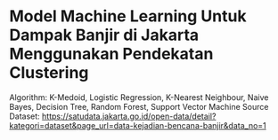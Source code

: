 # Model Machine Learning Untuk Dampak Banjir di Jakarta Menggunakan Pendekatan Clustering

Algorithm: K-Medoid, Logistic Regression, K-Nearest Neighbour, Naive Bayes, Decision Tree, Random Forest, Support Vector Machine
Source Dataset: https://satudata.jakarta.go.id/open-data/detail?kategori=dataset&page_url=data-kejadian-bencana-banjir&data_no=1


